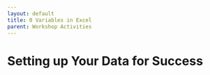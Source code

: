 ```yaml
---
layout: default
title: 0 Variables in Excel
parent: Workshop Activities
---
```


# Setting up Your Data for Success